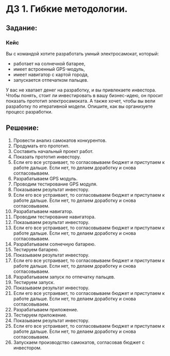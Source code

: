 # ДЗ 1. Гибкие методологии.

## Задание:

### Кейс
Вы с командой хотите разработать умный электросамокат, который:
* работает на солнечной батарее,
* имеет встроенный GPS-модуль,
* имеет навигатор с картой города,
* запускается отпечатком пальцев.

У вас не хватает денег на разработку, и вы привлекаете инвестора. Чтобы понять, стоит ли инвестировать в вашу бизнес-идею, он просит показать прототип электросамоката. А также хочет, чтобы вы вели разработку по итеративной модели. Опишите, как вы организуете процесс разработки.

## Решение:
1. Провести анализ самокатов конкурентов.
2. Продумать его прототип.
3. Составить начальный проект работ.
4. Показать прототип инвестору.
5. Если его все устраивает, то согласовываем бюджет и приступаем к работе дальше.
Если нет, то делаем доработку и снова согласовываем.
6. Разрабатываем GPS модуль.
7. Проводим тестирование GPS модуля.
8. Показываем результат инвестору.
9. Если его все устраивает, то согласовываем бюджет и приступаем к работе дальше.
Если нет, то делаем доработку и снова согласовываем.
10. Разрабатываем навигатор.
11. Проводим тестирование навигатора.
12. Показываем результат инвестору.
13. Если его все устраивает, то согласовываем бюджет и приступаем к работе дальше.
Если нет, то делаем доработку и снова согласовываем.
14. Разрабатываем солнечную батарею.
15. Тестируем батарею.
16. Показываем результат инвестору.
17. Если его все устраивает, то согласовываем бюджет и приступаем к работе дальше.
Если нет, то делаем доработку и снова согласовываем.
18. Разрабатываем запуск по отпечатку пальцев.
19. Тестируем запуск.
20. Показываем результат инвестору.
21. Если его все устраивает, то согласовываем бюджет и приступаем к работе дальше.
Если нет, то делаем доработку и снова согласовываем.
22. Разрабатываем приложение.
23. Тестируем приложение.
24. Показываем результат инвестору.
25. Если его все устраивает, то согласовываем бюджет и приступаем к работе дальше.
Если нет, то делаем доработку и снова согласовываем.
26. Запускаем производство самокатов, согласовав бюджет с инвестором.
